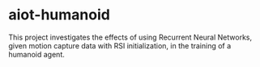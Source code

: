 # aiot-humanoid

This project investigates the effects of using Recurrent Neural Networks, given motion capture data with RSI initialization, in the training of a humanoid agent.
